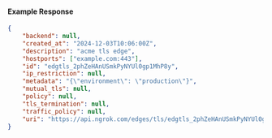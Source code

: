 <!-- Code generated for API Clients. DO NOT EDIT. -->

#### Example Response

```json
{
	"backend": null,
	"created_at": "2024-12-03T10:06:00Z",
	"description": "acme tls edge",
	"hostports": ["example.com:443"],
	"id": "edgtls_2phZeHAnUSmkPyNYUl0gp1MhP8y",
	"ip_restriction": null,
	"metadata": "{\"environment\": \"production\"}",
	"mutual_tls": null,
	"policy": null,
	"tls_termination": null,
	"traffic_policy": null,
	"uri": "https://api.ngrok.com/edges/tls/edgtls_2phZeHAnUSmkPyNYUl0gp1MhP8y"
}
```
